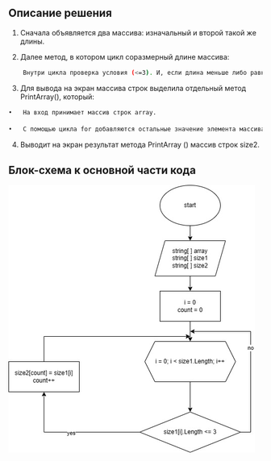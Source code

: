 ## Описание решения

1.	Сначала объявляется два массива: изначальный и второй такой же длины. 

2.	Далее метод, в котором цикл соразмерный длине массива:

```sh
	Внутри цикла проверка условия (<=3). И, если длина меньше либо равна 3 символам, то выполняем следующие действия (Увеличиваем значение переменной count на 1), а если условие не выполняется, то возвращаемся к циклу for, в котором i увеличивается на 1.
```

3.	Для вывода на экран массива строк выделила отдельный метод PrintArray(), который:

```sh
•	На вход принимает массив строк array.

•	С помощью цикла for добавляются остальные значение элемента массива size1.
```

4.	Выводит на экран результат метода PrintArray () массив строк size2.



## Блок-схема к основной части кода
![Alt text](%D0%91%D0%BB%D0%BE%D0%BA-%D1%81%D1%85%D0%B5%D0%BC%D0%B0-1.jpg)